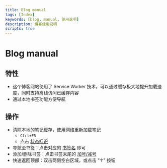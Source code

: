 ```yaml
---
title: Blog manual
tags: [Index]
keywords: [blog, manual, 使用说明]
description: 博客使用说明
scripts: true
---
```


# Blog manual

## 特性

- 这个博客网站使用了 Service Worker 技术，可以通过缓存极大地提升加载速度，同时支持离线访问已缓存内容
- 通过本地书签功能方便导航

## 操作

- 清除本地的笔记缓存，使用网络重新加载笔记
    - `Ctrl+F5`
    - 点击 [状态标识](@action:from)
- 导航至书签：点击对应的 [书签名](@action:bookmark_name) 即可
- 添加/删除书签：点击书签末尾的 [加号/减号](@action:bookmark_op)
- 快速返回顶部：双击两侧空白区域，或点击 "↑" 按钮
